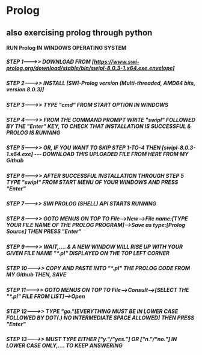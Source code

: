 # Prolog
## also exercising prolog through python
#### RUN Prolog IN WINDOWS OPERATING SYSTEM
##### STEP 1--->>  DOWNLOAD FROM [https://www.swi-prolog.org/download/stable/bin/swipl-8.0.3-1.x64.exe.envelope]
##### STEP 2--->>  INSTALL  [SWI-Prolog version (Multi-threaded, AMD64 bits, version 8.0.3)]
##### STEP 3--->>  TYPE "cmd" FROM START OPTION IN WINDOWS 
##### STEP 4--->>  FROM THE COMMAND PROMPT WRITE "swipl" FOLLOWED BY THE "Enter" KEY, TO CHECK THAT INSTALLATION IS SUCCESSFUL & PROLOG IS RUNNING
##### STEP 5--->>  OR, IF YOU WANT TO SKIP STEP 1-TO-4 THEN [swipl-8.0.3-1.x64.exe] --- DOWNLOAD THIS UPLOADED FILE FROM HERE FROM MY Github
##### STEP 6--->>  AFTER SUCCESSFUL INSTALLATION THROUGH STEP 5 TYPE "swipl" FROM START MENU OF YOUR WINDOWS AND PRESS "Enter"
##### STEP 7--->>  SWI PROLOG (SHELL) API STARTS RUNNING
##### STEP 8--->>  GOTO MENUS ON TOP TO File-->New-->File name:[TYPE YOUR FILE NAME OF THE PROLOG PROGRAM]-->Save as type:[Prolog Source] THEN PRESS "Enter"
##### STEP 9--->>  WAIT,.... & A NEW WINDOW WILL RISE UP WITH YOUR GIVEN FILE NAME "*.pl" DISPLAYED ON THE TOP LEFT CORNER
##### STEP 10--->> COPY AND PASTE INTO "*.pl" THE PROLOG CODE FROM MY Github THEN, SAVE
##### STEP 11--->> GOTO MENUS ON TOP TO File-->Consult-->[SELECT THE "*.pl" FILE FROM LIST]-->Open
##### STEP 12--->> TYPE "go."[EVERYTHING MUST BE IN LOWER CASE FOLLOWED BY DOT(.) NO INTERMEDIATE SPACE ALLOWED] THEN PRESS "Enter"
##### STEP 13--->> MUST TYPE EITHER ["y."/"yes."] OR ["n."/"no."] IN LOWER CASE ONLY,.... TO KEEP ANSWERING 
